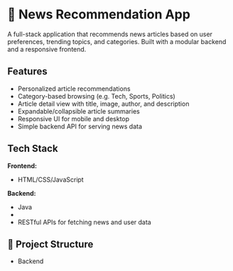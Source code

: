 # 📰 News Recommendation App

A full-stack application that recommends news articles based on user preferences, trending topics, and categories. Built with a modular backend and a responsive frontend.

## Features

- Personalized article recommendations
- Category-based browsing (e.g. Tech, Sports, Politics)
- Article detail view with title, image, author, and description
- Expandable/collapsible article summaries
- Responsive UI for mobile and desktop
- Simple backend API for serving news data

## Tech Stack

**Frontend:**
- HTML/CSS/JavaScript

**Backend:**
- Java
- 
- RESTful APIs for fetching news and user data

## 📁 Project Structure
  - Backend
